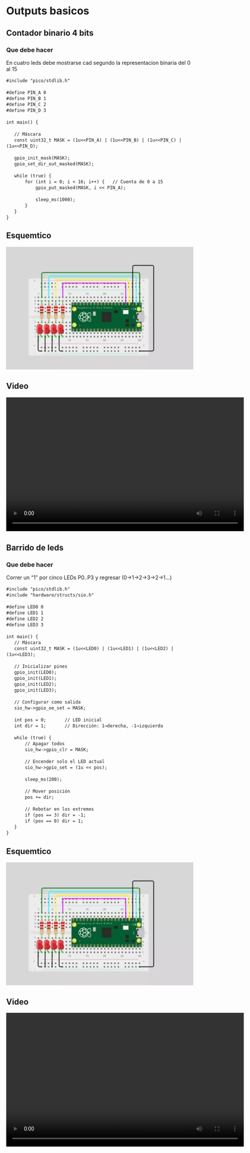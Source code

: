 # Outputs basicos

## Contador binario 4 bits
### Que debe hacer
En cuatro leds debe mostrarse cad segundo la representacion binaria del 0 al 15

``` codigo
#include "pico/stdlib.h"

#define PIN_A 0
#define PIN_B 1
#define PIN_C 2
#define PIN_D 3

int main() {

   // Máscara
   const uint32_t MASK = (1u<<PIN_A) | (1u<<PIN_B) | (1u<<PIN_C) | (1u<<PIN_D);

   gpio_init_mask(MASK);
   gpio_set_dir_out_masked(MASK);

   while (true) {
       for (int i = 0; i < 16; i++) {   // Cuenta de 0 a 15
           gpio_put_masked(MASK, i << PIN_A); 

           sleep_ms(1000);                   
       }
   }
}
```
## Esquemtico
![Diagrama del sistema](recursos/Image.png)


## Video

<video width="640" height="360" controls>
  <source src="recursos/contadorbinario.mp4" type="video/mp4">
  
</video>

## Barrido de leds
### Que debe hacer

Correr un “1” por cinco LEDs P0..P3 y regresar (0→1→2→3→2→1…) 

``` codigo
#include "pico/stdlib.h"
#include "hardware/structs/sio.h"

#define LED0 0
#define LED1 1
#define LED2 2
#define LED3 3

int main() {
   // Máscara
   const uint32_t MASK = (1u<<LED0) | (1u<<LED1) | (1u<<LED2) | (1u<<LED3);

   // Inicializar pines
   gpio_init(LED0);
   gpio_init(LED1);
   gpio_init(LED2);
   gpio_init(LED3);

   // Configurar como salida
   sio_hw->gpio_oe_set = MASK;

   int pos = 0;       // LED inicial
   int dir = 1;       // Dirección: 1→derecha, -1→izquierda

   while (true) {
       // Apagar todos
       sio_hw->gpio_clr = MASK;

       // Encender solo el LED actual
       sio_hw->gpio_set = (1u << pos);

       sleep_ms(200);

       // Mover posición
       pos += dir;

       // Rebotar en los extremos
       if (pos == 3) dir = -1;  
       if (pos == 0) dir = 1;
   }
}
```
## Esquemtico
![Diagrama del sistema](recursos/Image.png)


## Video
<video width="640" height="360" controls>
  <source src="recursos/barrido.mp4" type="video/mp4">